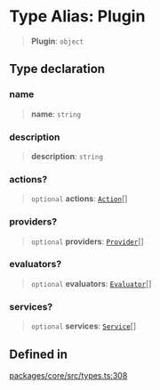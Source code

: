 # Type Alias: Plugin

> **Plugin**: `object`

## Type declaration

### name

> **name**: `string`

### description

> **description**: `string`

### actions?

> `optional` **actions**: [`Action`](../interfaces/Action.md)[]

### providers?

> `optional` **providers**: [`Provider`](../interfaces/Provider.md)[]

### evaluators?

> `optional` **evaluators**: [`Evaluator`](../interfaces/Evaluator.md)[]

### services?

> `optional` **services**: [`Service`](../classes/Service.md)[]

## Defined in

[packages/core/src/types.ts:308](https://github.com/ai16z/eliza/blob/main/packages/core/src/types.ts#L308)
